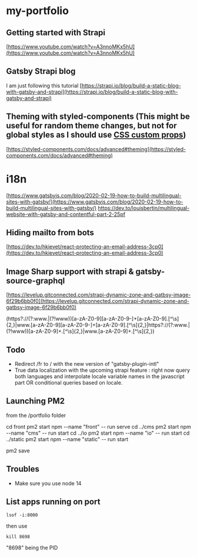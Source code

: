 # my-portfolio

## Getting started with Strapi

[https://www.youtube.com/watch?v=A3nnoMKx5hU](https://www.youtube.com/watch?v=A3nnoMKx5hU)

## Gatsby Strapi blog

I am just following this tutorial
[https://strapi.io/blog/build-a-static-blog-with-gatsby-and-strapi](https://strapi.io/blog/build-a-static-blog-with-gatsby-and-strapi)

## Theming with styled-components (This might be useful for random theme changes, but not for global styles as I should use [CSS custom props](https://daily.dev/posts/theming-styled-components-with-css-custom-properties))

[https://styled-components.com/docs/advanced#theming](https://styled-components.com/docs/advanced#theming)

# i18n

[https://www.gatsbyjs.com/blog/2020-02-19-how-to-build-multilingual-sites-with-gatsby/](https://www.gatsbyjs.com/blog/2020-02-19-how-to-build-multilingual-sites-with-gatsby/)
https://dev.to/louisbertin/multilingual-website-with-gatsby-and-contentful-part-2-25pf

## Hiding mailto from bots

[https://dev.to/hkievet/react-protecting-an-email-address-3cp0](https://dev.to/hkievet/react-protecting-an-email-address-3cp0)

## Image Sharp support with strapi & gatsby-source-graphql

[https://levelup.gitconnected.com/strapi-dynamic-zone-and-gatbsy-image-6f29b6bb0f0](https://levelup.gitconnected.com/strapi-dynamic-zone-and-gatbsy-image-6f29b6bb0f0)




(https?:\/\/(?:www\.|(?!www))[a-zA-Z0-9][a-zA-Z0-9-]+[a-zA-Z0-9]\.[^\s]{2,}|www\.[a-zA-Z0-9][a-zA-Z0-9-]+[a-zA-Z0-9]\.[^\s]{2,}|https?:\/\/(?:www\.|(?!www))[a-zA-Z0-9]+\.[^\s]{2,}|www\.[a-zA-Z0-9]+\.[^\s]{2,})

## Todo

- Redirect /fr to / with the new version of "gatsby-plugin-intl"
- True data localization with the upcoming strapi feature : right now query both languages and interpolate locale variable names in the javascript part OR conditional queries based on locale.


## Launching PM2

from the /portfolio folder

cd front
pm2 start npm --name "front" -- run serve
cd ../cms
pm2 start npm --name "cms" -- run start
cd ../io
pm2 start npm --name "io" -- run start
cd ../static
pm2 start npm --name "static" -- run start

pm2 save

## Troubles

- Make sure you use node 14

## List apps running on port

`lsof -i:8000`

then use

`kill 8698`

"8698" being the PID